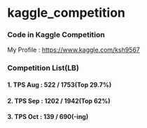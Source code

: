 # **kaggle_competition**

### Code in Kaggle Competition

My Profile : https://www.kaggle.com/ksh9567


### Competition List(LB)

#### 1. TPS Aug : 522 / 1753(Top 29.7%)
#### 2. TPS Sep : 1202 / 1942(Top 62%)
#### 3. TPS Oct : 139 / 690(-ing)
